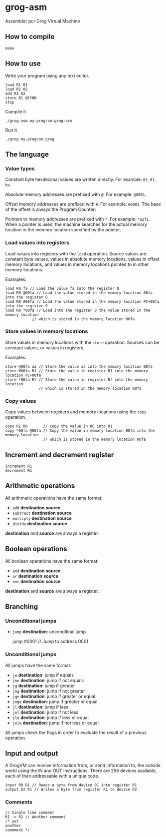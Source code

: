 # grog-asm
Assembler por Grog Virtual Machine

## How to compile

    make

## How to use

Write your program using any text editor.

    load R1 01
    load R2 02
    add R1 R2
    store R1 @ff00
    stop

Compile it

    ./grog-asm my-program.grog-asm

Run it

    ./grog my-program.grog

## The language

### Value types

Constant byte hexdecimal values are written directly. For example: `0f`, `0f`, `ba`.

Absolute memory addresses are prefixed with `@`. For example: `@0001`.

Offset memory addresses are prefixed with `#`. For example: `#0001`. The base of the 
offset is always the Program Counter:

Pointers to memory addresses are prefixed with `*`. For example: `*a2f1`. When a pointer
is used, the machine searches for the actual memory location in the memory location specified by the pointer.

### Load values into registers

Load values into registers with the `load` operation. 
Source values are: constant byte values, values in absolute memory locations, values in
offset memory locations, and values in memory locations pointed to in other memory 
locations.

Examples:

    load R0 fa // Load the value fa into the register 0
    load R0 @00fa // Load the value stored in the memory location 00fa into the register 0
    load R0 #00fa // Load the value stored in the memory location PC+00fa into the register 0
    load R0 *00fa // Load into the register 0 the value stored in the memory location 
                // which is stored in the memory location 00fa

### Store values in memory locations

Store values in memory locations with the `store` operation. Sources can be constant 
values, or values in registers.

Examples:

    store @00fa aa // Store the value aa into the memory location 00fa
    store #00fa R1 // Store the value in register R1 into the memory location PC+00fa
    store *00fa Rf // Store the value in register Rf into the memory location 
                   // which is stored in the memory location 00fa

### Copy values

Copy values between registers and memory locations using the `copy` operation.

    copy R1 R0       // Copy the value in R0 into R1
    copy *00fa @00fa // Copy the value in memory location 00fa into the memory location 
                     // which is stored in the memory location 00fa

## Increment and decrement register

    increment R1
    decrement R1

## Arithmetic operations

All arithmetic operations have the same format:

* `add` __destination__ __source__
* `subtract` __destination__ __source__
* `multiply` __destination__ __source__
* `divide` __destination__ __source__

__destination__ and __source__ are always a register.

## Boolean operations

All boolean operations have the same format:

* `and` __destination__ __source__
* `or` __destination__ __source__
* `xor` __destination__ __source__

__destination__ and __source__ are always a register.

## Branching

### Unconditional jumps

* `jump` __destination__: unconditinal jump

   jump #0001 // Jump to address 0001

### Unconditional jumps

All jumps have the same format:

* `je` __destination__: jump if equals
* `jne` __destination__: jump if not equals
* `jg` __destination__: jump if greater 
* `jng` __destination__: jump if not greater
* `jge` __destination__: jump if greater or equal
* `jnge` __destination__: jump if greater or equal
* `jl` __destination__: jump if less 
* `jnl` __destination__: jump if not less
* `jle` __destination__: jump if less or equal
* `jnle` __destination__: jump if not less or equal

All jumps check the flags in order to evaluate the result of a previous operation.

## Input and output

A GrogVM can receive information from, or send information to, the outside world using
the IN and OUT instructions. There are 256 devices available, each of then addressable with
a unique code.

    input R0 D1 // Reads a byte from device 01 into register R1
    output D2 R1 // Writes a byte from register R1 to device D2

### Comments

    // Single line comment
    R1 -> R2 // Another comment
    /* yet
    another
    commment */